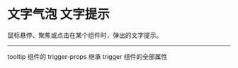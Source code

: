 # 文字气泡 文字提示

鼠标悬停、聚焦或点击在某个组件时，弹出的文字提示。

---

<script setup>
import TooltipBasicUse from "./component/tooltip-basic-use.md"
import TooltipMini from "./component/tooltip-mini.md"
import TooltipPosition from "./component/tooltip-position.md"
import TooltipBg from "./component/tooltip-bg.md"
import TooltipApi from "./component/tooltip-api.md"

</script>

<tooltip-basic-use />
<tooltip-mini />
<tooltip-position />
<tooltip-bg />
<yc-tag>tooltip</yc-tag> 组件的 <yc-tag>trigger-props</yc-tag> 继承 <yc-tag>trigger</yc-tag>  组件的全部属性
<tooltip-api />

